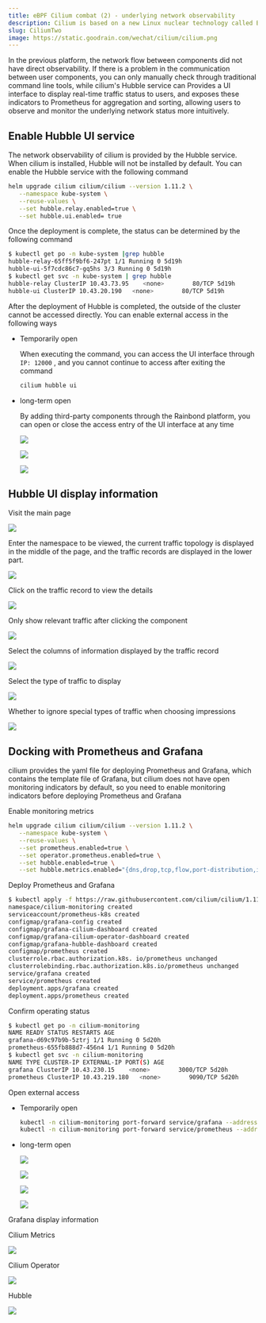 ```yaml
---
title: eBPF Cilium combat (2) - underlying network observability
description: Cilium is based on a new Linux nuclear technology called BPF, which can insert strong security, visibility, and network control logic inside Linux dynamically
slug: CiliumTwo
image: https://static.goodrain.com/wechat/cilium/cilium.png
---
```


In the previous platform, the network flow between components did not have direct observability. If there is a problem in the communication between user components, you can only manually check through traditional command line tools, while cilium's Hubble service can Provides a UI interface to display real-time traffic status to users, and exposes these indicators to Prometheus for aggregation and sorting, allowing users to observe and monitor the underlying network status more intuitively.

<!--truncate-->

## Enable Hubble UI service

The network observability of cilium is provided by the Hubble service. When cilium is installed, Hubble will not be installed by default. You can enable the Hubble service with the following command

```bash
helm upgrade cilium cilium/cilium --version 1.11.2 \
   --namespace kube-system \
   --reuse-values \
   --set hubble.relay.enabled=true \
   --set hubble.ui.enabled= true
```

Once the deployment is complete, the status can be determined by the following command

```bash
$ kubectl get po -n kube-system |grep hubble
hubble-relay-65ff5f9bf6-247pt 1/1 Running 0 5d19h
hubble-ui-5f7cdc86c7-gq5hs 3/3 Running 0 5d19h
$ kubectl get svc -n kube-system | grep hubble
hubble-relay ClusterIP 10.43.73.95    <none>        80/TCP 5d19h
hubble-ui ClusterIP 10.43.20.190   <none>        80/TCP 5d19h
```

After the deployment of Hubble is completed, the outside of the cluster cannot be accessed directly. You can enable external access in the following ways

- Temporarily open

  When executing the command, you can access the UI interface through `IP: 12000` , and you cannot continue to access after exiting the command

  ```bash
  cilium hubble ui
  ```

- long-term open

  By adding third-party components through the Rainbond platform, you can open or close the access entry of the UI interface at any time

  ![](https://static.goodrain.com/wechat/cilium/2/1.png)

  ![](https://static.goodrain.com/wechat/cilium/2/2.png)

  ![](https://static.goodrain.com/wechat/cilium/2/3.png)

## Hubble UI display information

Visit the main page

![](https://static.goodrain.com/wechat/cilium/2/4.png)

Enter the namespace to be viewed, the current traffic topology is displayed in the middle of the page, and the traffic records are displayed in the lower part.

![](https://static.goodrain.com/wechat/cilium/2/5.png)

Click on the traffic record to view the details

![](https://static.goodrain.com/wechat/cilium/2/6.png)

Only show relevant traffic after clicking the component

![](https://static.goodrain.com/wechat/cilium/2/7.png)

Select the columns of information displayed by the traffic record

![](https://static.goodrain.com/wechat/cilium/2/8.png)

Select the type of traffic to display

![](https://static.goodrain.com/wechat/cilium/2/9.png)

Whether to ignore special types of traffic when choosing impressions

![](https://static.goodrain.com/wechat/cilium/2/10.png)

## Docking with Prometheus and Grafana

cilium provides the yaml file for deploying Prometheus and Grafana, which contains the template file of Grafana, but cilium does not have open monitoring indicators by default, so you need to enable monitoring indicators before deploying Prometheus and Grafana

Enable monitoring metrics

```bash
helm upgrade cilium cilium/cilium --version 1.11.2 \
   --namespace kube-system \
   --reuse-values \
   --set prometheus.enabled=true \
   --set operator.prometheus.enabled=true \
   --set hubble.enabled=true \
   --set hubble.metrics.enabled="{dns,drop,tcp,flow,port-distribution,icmp,http}"
```

Deploy Prometheus and Grafana

```bash
$ kubectl apply -f https://raw.githubusercontent.com/cilium/cilium/1.11.2/examples/kubernetes/addons/prometheus/monitoring-example.yaml
namespace/cilium-monitoring created
serviceaccount/prometheus-k8s created
configmap/grafana-config created
configmap/grafana-cilium-dashboard created
configmap/grafana-cilium-operator-dashboard created
configmap/grafana-hubble-dashboard created
configmap/prometheus created
clusterrole.rbac.authorization.k8s. io/prometheus unchanged
clusterrolebinding.rbac.authorization.k8s.io/prometheus unchanged
service/grafana created
service/prometheus created
deployment.apps/grafana created
deployment.apps/prometheus created
```

Confirm operating status

```bash
$ kubectl get po -n cilium-monitoring
NAME READY STATUS RESTARTS AGE
grafana-d69c97b9b-5ztrj 1/1 Running 0 5d20h
prometheus-655fb888d7-456n4 1/1 Running 0 5d20h
$ kubectl get svc -n cilium-monitoring
NAME TYPE CLUSTER-IP EXTERNAL-IP PORT(S) AGE
grafana ClusterIP 10.43.230.15    <none>        3000/TCP 5d20h
prometheus ClusterIP 10.43.219.180   <none>        9090/TCP 5d20h
```

Open external access

- Temporarily open

  ```bash
  kubectl -n cilium-monitoring port-forward service/grafana --address 0.0.0.0 --address :: 3000:3000
  kubectl -n cilium-monitoring port-forward service/prometheus --address 0.0.0.0 --address :: 9090:9090
  ```

- long-term open

  ![](https://static.goodrain.com/wechat/cilium/2/11.png)

  ![](https://static.goodrain.com/wechat/cilium/2/12.png)

  ![](https://static.goodrain.com/wechat/cilium/2/13.png)

  ![](https://static.goodrain.com/wechat/cilium/2/14.png)

Grafana display information

Cilium Metrics

![](https://static.goodrain.com/wechat/cilium/2/15.png)

Cilium Operator

![](https://static.goodrain.com/wechat/cilium/2/16.png)

Hubble

![](https://static.goodrain.com/wechat/cilium/2/17.png)
